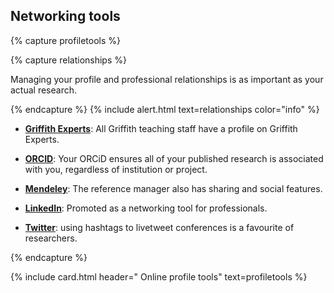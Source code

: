 ## Networking tools

{% capture profiletools %}

{% capture relationships %}

Managing your profile and professional relationships is as important as your actual research.

{% endcapture %}
{% include alert.html text=relationships color="info" %}

- **[Griffith Experts](https://experts.griffith.edu.au)**: All Griffith teaching staff have a profile on Griffith Experts.

- **[ORCID](https://orcid.org)**: Your ORCiD ensures all of your published research is associated with you, regardless of institution or project.

- **[Mendeley](https://www.mendeley.com)**: The reference manager also has sharing and social features.

- **[LinkedIn](https://au.linkedin.com)**: Promoted as a networking tool for professionals.

- **[Twitter](https://twitter.com)**: using hashtags to livetweet conferences is a favourite of researchers.

{% endcapture %}

{% include card.html header="<i class='fas fa-bullhorn'></i> Online profile tools" text=profiletools %}